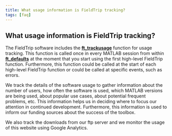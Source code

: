 ```yaml
---
title: What usage information is FieldTrip tracking?
tags: [faq]
---
```


## What usage information is FieldTrip tracking?

The FieldTrip software includes the **[ft_trackusage](/reference/ft_trackusage)** function for usage tracking. This function is called once in every MATLAB session from within **[ft_defaults](/reference/ft_defaults)** at the moment that you start using the first high-level FieldTrip function. Furthermore, this function could be called at the start of each high-level FieldTrip function or could be called at specific events, such as errors.
 
We track the details of the software usage to gather information about the number of users, how often the software is used, which MATLAB versions are being used, about popular use cases, about potential frequent problems, etc. This information helps us in deciding where to focus our attention in continued development. Furthermore, this information is used to inform our funding sources about the success of the toolbox. 

We also track the downloads from our ftp server and we monitor the usage of this website using Google Analytics. 
